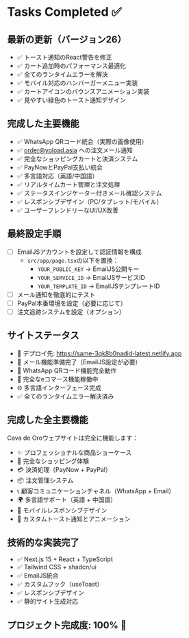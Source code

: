 # Tasks Completed ✅

## 最新の更新（バージョン26）
- ✅ トースト通知のReact警告を修正
- ✅ カート追加時のパフォーマンス最適化
- ✅ 全てのランタイムエラーを解決
- ✅ モバイル対応のハンバーガーメニュー実装
- ✅ カートアイコンのバウンスアニメーション実装
- ✅ 見やすい緑色のトースト通知デザイン

## 完成した主要機能
- ✅ WhatsApp QRコード統合（実際の画像使用）
- ✅ order@yoload.asia への注文メール通知
- ✅ 完全なショッピングカートと決済システム
- ✅ PayNowとPayPal支払い統合
- ✅ 多言語対応（英語/中国語）
- ✅ リアルタイムカート管理と注文処理
- ✅ ステータスインジケーター付きメール確認システム
- ✅ レスポンシブデザイン（PC/タブレット/モバイル）
- ✅ ユーザーフレンドリーなUI/UX改善

## 最終設定手順
- [ ] EmailJSアカウントを設定して認証情報を構成
  - `src/app/page.tsx`の以下を置換：
    - `YOUR_PUBLIC_KEY` → EmailJS公開キー
    - `YOUR_SERVICE_ID` → EmailJSサービスID
    - `YOUR_TEMPLATE_ID` → EmailJSテンプレートID
- [ ] メール通知を徹底的にテスト
- [ ] PayPal本番環境を設定（必要に応じて）
- [ ] 注文追跡システムを設定（オプション）

## サイトステータス
- 🚀 デプロイ先: https://same-3qk8b0nadid-latest.netlify.app
- 📧 メール機能準備完了（EmailJS設定が必要）
- 📱 WhatsApp QRコード機能完全動作
- 🛒 完全なeコマース機能稼働中
- 🌐 多言語インターフェース完成
- ✅ 全てのランタイムエラー解決済み

## 完成した全主要機能
Cava de Oroウェブサイトは完全に機能します：
- ✨ プロフェッショナルな商品ショーケース
- 🛒 完全なショッピング体験
- 💳 決済処理（PayNow + PayPal）
- 📦 注文管理システム
- 📞 顧客コミュニケーションチャネル（WhatsApp + Email）
- 🌍 多言語サポート（英語 + 中国語）
- 📱 モバイルレスポンシブデザイン
- 🎨 カスタムトースト通知とアニメーション

## 技術的な実装完了
- ✅ Next.js 15 + React + TypeScript
- ✅ Tailwind CSS + shadcn/ui
- ✅ EmailJS統合
- ✅ カスタムフック（useToast）
- ✅ レスポンシブデザイン
- ✅ 静的サイト生成対応

## プロジェクト完成度: 100% 🎉
